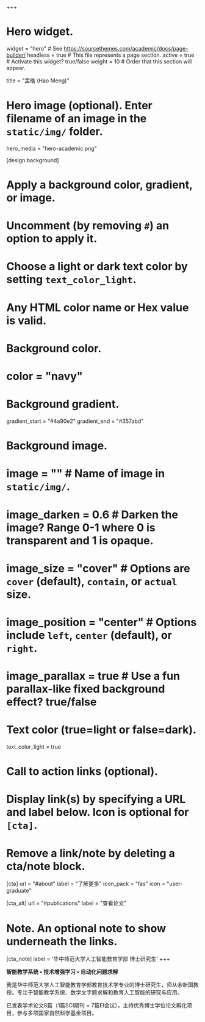 +++
# Hero widget.
widget = "hero"  # See https://sourcethemes.com/academic/docs/page-builder/
headless = true  # This file represents a page section.
active = true  # Activate this widget? true/false
weight = 10  # Order that this section will appear.

title = "孟皓 (Hao Meng)"

# Hero image (optional). Enter filename of an image in the `static/img/` folder.
hero_media = "hero-academic.png"

[design.background]
  # Apply a background color, gradient, or image.
  #   Uncomment (by removing `#`) an option to apply it.
  #   Choose a light or dark text color by setting `text_color_light`.
  #   Any HTML color name or Hex value is valid.

  # Background color.
  # color = "navy"
  
  # Background gradient.
  gradient_start = "#4a90e2"
  gradient_end = "#357abd"
  
  # Background image.
  # image = ""  # Name of image in `static/img/`.
  # image_darken = 0.6  # Darken the image? Range 0-1 where 0 is transparent and 1 is opaque.
  # image_size = "cover"  #  Options are `cover` (default), `contain`, or `actual` size.
  # image_position = "center"  # Options include `left`, `center` (default), or `right`.
  # image_parallax = true  # Use a fun parallax-like fixed background effect? true/false
  
  # Text color (true=light or false=dark).
  text_color_light = true

# Call to action links (optional).
#   Display link(s) by specifying a URL and label below. Icon is optional for `[cta]`.
#   Remove a link/note by deleting a cta/note block.
[cta]
  url = "#about"
  label = "了解更多"
  icon_pack = "fas"
  icon = "user-graduate"
  
[cta_alt]
  url = "#publications"
  label = "查看论文"

# Note. An optional note to show underneath the links.
[cta_note]
  label = '华中师范大学人工智能教育学部 博士研究生'
+++

**智能教学系统 • 技术增强学习 • 自动化问题求解**

我是华中师范大学人工智能教育学部教育技术学专业的博士研究生，师从余新国教授。专注于智能教学系统、数学文字题求解和教育人工智能的研究与应用。

已发表学术论文8篇（1篇SCI期刊 + 7篇EI会议），主持优秀博士学位论文孵化项目，参与多项国家自然科学基金项目。
